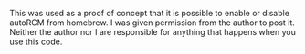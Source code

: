 This was used as a proof of concept that it is possible to enable or disable autoRCM from homebrew. I was given permission from the author to post it. Neither the author nor I are responsible for anything that happens when you use this code.